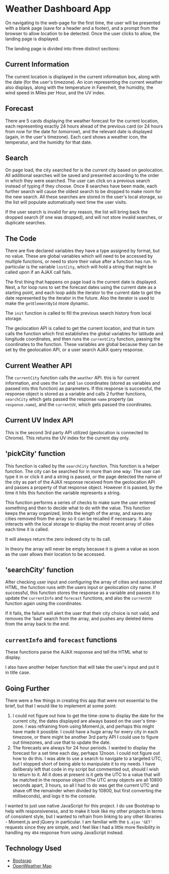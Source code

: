 # Weather Dashboard App

On navigating to the web-page for the first time, the user will be presented with a blank page (save for a header and a footer), and a prompt from the browser to allow location to be detected. Once the user clicks to allow, the landing page is displayed.

The landing page is divided into three distinct sections:

## Current Information

The current location is displayed in the current information box, along with the date (for the user's timezone). An icon representing the current weather also displays, along with the temperature in Farenheit, the humidity, the wind speed in Miles per Hour, and the UV index.

## Forecast

There are 5 cards displaying the weather forecast for the current location, each representing exactly 24 hours ahead of the previous card (or 24 hours from now for the date for _tomorrow_), and the relevant date is displayed (again, in the user's timezone). Each card shows a weather icon, the temperatur, and the humidty for that date.

## Search

On page load, the city searched for is the current city based on geolocation. All additional searches will be saved and presented according to the order in which they were searched. The user can click on a previous search instead of typing if they choose. Once 8 searches have been made, each further search will cause the oldest search to be dropped to make room for the new search. All these searches are stored in the user's local storage, so the list will populate automatically next time the user visits.

If the user search is invalid for any reason, the list will bring back the dropped search (if one was dropped), and will not store invalid searches, or duplicate searches.

## The Code

There are five declared variables they have a type assigned by format, but no value. These are global variables which will need to be accessed by multiple functions, or need to store their value after a function has run. In particular is the variable `lostCity`, which will hold a string that might be called upon if an AJAX call fails.

The first thing that happens on page load is the current date is displayed. Next, a for loop runs to set the forecast dates using the current date as a starting point, and each loop adds the iterator to the current date to get the date represented by the iterator in the future. Also the iterator is used to make the `getElementById` more dynamic.

The `init` function is called to fill the previous search history from local storage.

The geolocation API is called to get the current location, and that in turn calls the function which first establishes the global variables for latitude and longitude coordinates, and then runs the `currentCity` function, passing the coordinates to the function. These variables are global because they can be set by the geolocation API, or a user search AJAX query response.

## Current Weather API

The `currentCity` function calls the `weather` API. this is for current information, and uses the `lat` and `lon` coordinates (stored as variables and passed into this function) as parameters. If this response is successful, the response object is stored as a variable and calls 2 further functions, `searchCity` which gets passed the response `name` property (as `response.name`), and the `currentUV`, which gets passed the coordinates.

## Current UV Index API

This is the second 3rd party API utilized (geolocation is connected to Chrome). This returns the UV index for the current day only.

## 'pickCity' function

This function is called by the `searchCity` function. This function is a helper function. The city can be searched for in more than one way: The user can type it in or click it and a string is passed, or the page detected the name of the city as part of the AJAX response received from the geolocation API and passes a property of that response object. However it is passed, by the time it hits this function the variable represents a string.

This function performs a series of checks to make sure the user entered something and then to decide what to do with the value. This function keeps the array organized, limits the length of the array, and saves any cities removed from the array so it can be recalled if necessary. It also interacts with the local storage to display the most recent array of cities each time it is called.

It will always return the zero indexed city to its call.

In theory the array will never be empty because it is given a value as soon as the user allows their location to be accessed.

## 'searchCity' function

After checking user input and configuring the array of cities and associated HTML, the function runs with the users input or geolocation city name. If successful, this function stores the response as a variable and passes it to update the `currentInfo` and `forecast` functions, and also the `currentUV` function again using the coordinates.

If it fails, the failure will alert the user that their city choice is not valid, and removes the 'bad' search from the array, and pushes any deleted items from the array back to the end.

## `currentInfo` and `forecast` functions

These functions parse the AJAX response and tell the HTML what to display.

I also have another helper function that will take the user's input and put it in title case.

## Going Further

There were a few things in creating this app that were not essential to the brief, but that I would like to implement at some point:

1. I could not figure out how to get the time-zone to display the date for the current city, the dates displayed are always based on the user's time-zone. I was refraining from using Moment.js, and perhaps this might have made it possible. I could have a huge array for every city in each timezone, or there might be another 3rd party API I could use to figure out timezones, and use that to update the date.
1. The forecasts are always for 24 hour periods. I wanted to display the forecast for a set time each day, perhaps 12noon. I could not figure out how to do this. I was able to use a search to navigate to a targeted UTC, but I stopped short of being able to manipulate it to my needs. I have deliberaly left that code in my script but commented out, should I wish to return to it. All it does at present is it gets the UTC to a value that will be matched in the response object (The UTC array objects are all 10800 seconds apart, 3 hours, so all I had to do was get the current UTC and shave off the remainder when divided by 10800, but first converting the milliseconds), and logs it to the console.

I wanted to just use native JavaScript for this project. I do use Bootstrap to help with responsiveness, and to make it look like my other projects in terms of consistent style, but I wanted to refrain from linking to any other libraries - Moment.js and jQuery in particular. I am familiar with the `$.ajax` `'GET'` requests since they are simple, and I feel like I had a little more flexibility in handling my `404` response from using JavaScript instead.

## Technology Used

- [Bootsrap](https://getbootstrap.com/)
- [OpenWeather Map](https://api.openweathermap.org)
